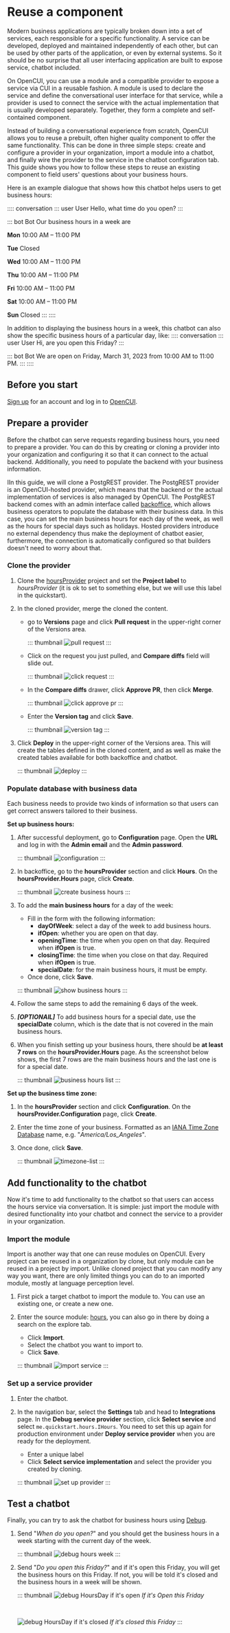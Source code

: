 # Reuse a component
 Modern business applications are typically broken down into a set of services, each responsible for a specific functionality. A service can be developed, deployed and maintained independently of each other, but can be used by other parts of the application, or even by external systems. So it should be no surprise that all user interfacing application are built to expose service, chatbot included.

On OpenCUI, you can use a module and a compatible provider to expose a service via CUI in a reusable fashion. A module is used to declare the service and define the conversational user interface for that service, while a provider is used to connect the service with the actual implementation that is usually developed separately. Together, they form a complete and self-contained component.

Instead of building a conversational experience from scratch, OpenCUI allows you to reuse a prebuilt, often higher quality component to offer the same functionality. This can be done in three simple steps: create and configure a provider in your organization, import a module into a chatbot, and finally wire the provider to the service in the chatbot configuration tab. This guide shows you how to follow these steps to reuse an existing component to field users' questions about your business hours.

Here is an example dialogue that shows how this chatbot helps users to get business hours:

:::: conversation
::: user User
Hello, what time do you open?
:::

::: bot Bot
Our business hours in a week are

**Mon** 10:00 AM – 11:00 PM

**Tue** Closed

**Wed** 10:00 AM – 11:00 PM

**Thu** 10:00 AM – 11:00 PM

**Fri** 10:00 AM – 11:00 PM

**Sat** 10:00 AM – 11:00 PM

**Sun** Closed
:::
::::

In addition to displaying the business hours in a week, this chatbot can also show the specific business hours of a particular day, like:
:::: conversation
::: user User
Hi, are you open this Friday?
:::

::: bot Bot
We are open on Friday, March 31, 2023 from 10:00 AM to 11:00 PM.
:::
::::

## Before you start

[Sign up](./signingup.md#sign-up) for an account and log in to [OpenCUI](https://build.opencui.io/login).

## Prepare a provider
Before the chatbot can serve requests regarding business hours, you need to prepare a provider. You can do this by creating or cloning a provider into your organization and configuring it so that it can connect to the actual backend. Additionally, you need to populate the backend with your business information.

IIn this guide, we will clone a PostgREST provider. The PostgREST provider is an OpenCUI-hosted provider, which means that the backend or the actual implementation of services is also managed by OpenCUI. The PostgREST backend comes with an admin interface called [backoffice](../reference/providers/postgrest.md#access-backoffice), which allows business operators to populate the database with their business data. In this case, you can set the main business hours for each day of the week, as well as the hours for special days such as holidays. Hosted providers introduce no external dependency thus make the deployment of chatbot easier, furthermore, the connection is automatically configured so that builders doesn't need to worry about that. 

### Clone the provider
1. Clone the [hoursProvider](https://build.opencui.io/org/me.quickstart/agent/hoursProvider/struct/service_schema) project and set the **Project label** to _hoursProvider_ (it is ok to set to something else, but we will use this label in the quickstart).

2. In the cloned provider, merge the cloned the content. 
   * go to **Versions** page and click **Pull request** in the upper-right corner of the Versions area.

      ::: thumbnail
      ![pull request](/images/guide/use-service/pull-request.png)
      :::

   * Click on the request you just pulled, and **Compare diffs** field will slide out.

      ::: thumbnail
      ![click request](/images/guide/use-service/click-request.png)
      :::

   * In the **Compare diffs** drawer, click **Approve PR**, then click **Merge**. 

      ::: thumbnail
      ![click approve pr](/images/guide/use-service/click-approve.png)
      :::

   * Enter the **Version tag** and click **Save**.

      ::: thumbnail
      ![version tag](/images/guide/use-service/version-tag.png)
      :::

3. Click **Deploy** in the upper-right corner of the Versions area. This will create the tables defined in the cloned content, and as well as make the created tables available for both backoffice and chatbot.

   ::: thumbnail
   ![deploy](/images/guide/use-service/deploy.png)
   :::

### Populate database with business data 
Each business needs to provide two kinds of information so that users can get correct answers tailored to their business.

**Set up business hours:**
1. After successful deployment, go to **Configuration** page. Open the **URL** and log in with the **Admin email** and the **Admin password**.

   ::: thumbnail
   ![configuration](/images/guide/use-service/configuration.png)
   :::

2. In backoffice, go to the **hoursProvider** section and click **Hours**. On the **hoursProvider.Hours** page, click **Create**.

   ::: thumbnail
   ![create business hours](/images/guide/use-service/create-business-hours.png)
   :::

3. To add the **main business hours** for a day of the week:
   - Fill in the form with the following information:
      - **dayOfWeek**: select a day of the week to add business hours.
      - **ifOpen**: whether you are open on that day.
      - **openingTime**: the time when you open on that day. Required when **ifOpen** is true.
      - **closingTime**: the time when you close on that day. Required when **ifOpen** is true.
      - **specialDate**: for the main business hours, it must be empty.
   - Once done, click **Save**.

   ::: thumbnail
   ![show business hours](/images/guide/use-service/show-business-hours.png)
   :::

4. Follow the same steps to add the remaining 6 days of the week.

5. **_[OPTIONAIL]_** To add business hours for a special date, use the **specialDate** column, which is the date that is not covered in the main business hours.

6. When you finish setting up your business hours, there should be **at least 7 rows** on the **hoursProvider.Hours** page. As the screenshot below shows, the first 7 rows are the main business hours and the last one is for a special date.

   ::: thumbnail
   ![business hours list](/images/guide/use-service/business-hours-list.png)
   :::

**Set up the business time zone:**

1. In the **hoursProvider** section and click **Configuration**. On the **hoursProvider.Configuration** page, click **Create**.

2. Enter the time zone of your business. Formatted as an [IANA Time Zone Database](http://www.iana.org/time-zones) name, e.g. "_America/Los_Angeles_".

3. Once done, click **Save**.

   ::: thumbnail
   ![timezone-list](/images/guide/use-service/timezone-list.png)
   :::

## Add functionality to the chatbot
Now it's time to add functionality to the chatbot so that users can access the hours service via conversation. It is simple:  just import the module with desired functionality into your chatbot and connect the service to a provider in your organization.

### Import the module
Import is another way that one can reuse modules on OpenCUI. Every project can be reused in a organization by clone, but only module can be reused in a project by import. Unlike cloned project that you can modify any way you want, there are only limited things you can do to an imported module, mostly at language perception level.

1. First pick a target chatbot to import the module to. You can use an existing one, or create a new one.

2. Enter the source module: [hours](https://build.opencui.io/org/me.quickstart/agent/hours/struct/service_schema), you can also go in there by doing a search on the explore tab.
   - Click **Import**.
   - Select the chatbot you want to import to.
   - Click **Save**.

   ::: thumbnail
   ![import service](/images/guide/use-service/import-service.png)
   :::

### Set up a service provider
1. Enter the chatbot.

2. In the navigation bar, select the **Settings** tab and head to **Integrations** page. In the **Debug service provider** section, click **Select service** and select `me.quickstart.hours.IHours`. You need to set this up again for production environment under **Deploy service provider** when you are ready for the deployment.
   - Enter a unique label
   - Click **Select service implementation** and select the provider you created by cloning.

   ::: thumbnail
   ![set up provider](/images/guide/use-service/set-up-provider.png)
   :::


## Test a chatbot

Finally, you can try to ask the chatbot for business hours using [Debug](../reference/platform/testing.md#how-to-use).

1. Send "_When do you open?_" and you should get the business hours in a week starting with the current day of the week.

   ::: thumbnail
   ![debug hours week](/images/guide/use-service/debug-hours-week.png)
   :::

2. Send "_Do you open this Friday?_" and if it's open this Friday, you will get the business hours on this Friday. If not, you will be told it's closed and the business hours in a week will be shown.

   ::: thumbnail
   ![debug HoursDay if it's open](/images/guide/use-service/debug-hours-day-open.png)
   *If it's Open this Friday*

   <br>

   ![debug HoursDay if it's closed](/images/guide/use-service/debug-hours-day-closed.png)
   *If it's closed this Friday*
   :::
